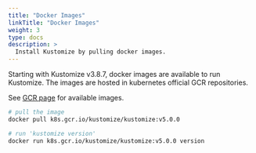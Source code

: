 ```yaml
---
title: "Docker Images"
linkTitle: "Docker Images"
weight: 3
type: docs
description: >
  Install Kustomize by pulling docker images.
---
```


Starting with Kustomize v3.8.7, docker images are available to run Kustomize.
The images are hosted in kubernetes official GCR repositories.

See [GCR page] for available images.

```bash
# pull the image
docker pull k8s.gcr.io/kustomize/kustomize:v5.0.0

# run 'kustomize version'
docker run k8s.gcr.io/kustomize/kustomize:v5.0.0 version
```

[GCR page]: https://us.gcr.io/k8s-artifacts-prod/kustomize/kustomize
